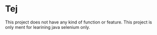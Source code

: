 # Tej
This project does not have any kind of function or feature. This project is only ment for learining java selenium only.
